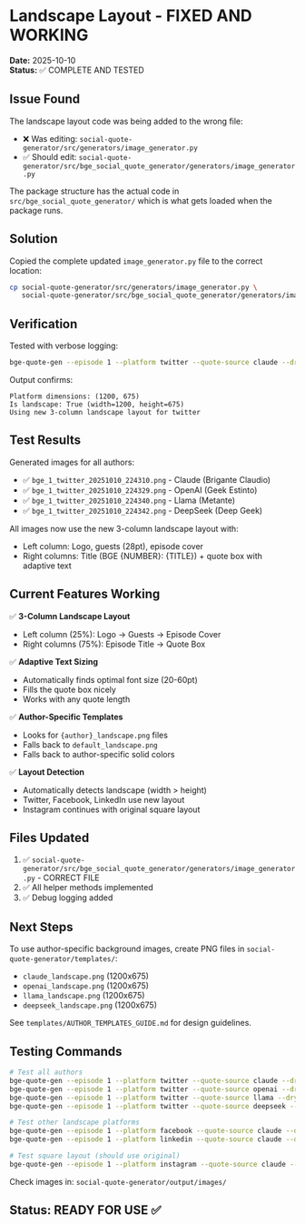 # Landscape Layout - FIXED AND WORKING

**Date:** 2025-10-10  
**Status:** ✅ COMPLETE AND TESTED

## Issue Found

The landscape layout code was being added to the wrong file:
- ❌ Was editing: `social-quote-generator/src/generators/image_generator.py`
- ✅ Should edit: `social-quote-generator/src/bge_social_quote_generator/generators/image_generator.py`

The package structure has the actual code in `src/bge_social_quote_generator/` which is what gets loaded when the package runs.

## Solution

Copied the complete updated `image_generator.py` file to the correct location:
```bash
cp social-quote-generator/src/generators/image_generator.py \
   social-quote-generator/src/bge_social_quote_generator/generators/image_generator.py
```

## Verification

Tested with verbose logging:
```bash
bge-quote-gen --episode 1 --platform twitter --quote-source claude --dry-run --verbose
```

Output confirms:
```
Platform dimensions: (1200, 675)
Is landscape: True (width=1200, height=675)
Using new 3-column landscape layout for twitter
```

## Test Results

Generated images for all authors:
- ✅ `bge_1_twitter_20251010_224310.png` - Claude (Brigante Claudio)
- ✅ `bge_1_twitter_20251010_224329.png` - OpenAI (Geek Estinto)
- ✅ `bge_1_twitter_20251010_224340.png` - Llama (Metante)
- ✅ `bge_1_twitter_20251010_224342.png` - DeepSeek (Deep Geek)

All images now use the new 3-column landscape layout with:
- Left column: Logo, guests (28pt), episode cover
- Right columns: Title (BGE {NUMBER}: {TITLE}) + quote box with adaptive text

## Current Features Working

✅ **3-Column Landscape Layout**
- Left column (25%): Logo → Guests → Episode Cover
- Right columns (75%): Episode Title → Quote Box

✅ **Adaptive Text Sizing**
- Automatically finds optimal font size (20-60pt)
- Fills the quote box nicely
- Works with any quote length

✅ **Author-Specific Templates**
- Looks for `{author}_landscape.png` files
- Falls back to `default_landscape.png`
- Falls back to author-specific solid colors

✅ **Layout Detection**
- Automatically detects landscape (width > height)
- Twitter, Facebook, LinkedIn use new layout
- Instagram continues with original square layout

## Files Updated

1. ✅ `social-quote-generator/src/bge_social_quote_generator/generators/image_generator.py` - CORRECT FILE
2. ✅ All helper methods implemented
3. ✅ Debug logging added

## Next Steps

To use author-specific background images, create PNG files in `social-quote-generator/templates/`:
- `claude_landscape.png` (1200x675)
- `openai_landscape.png` (1200x675)
- `llama_landscape.png` (1200x675)
- `deepseek_landscape.png` (1200x675)

See `templates/AUTHOR_TEMPLATES_GUIDE.md` for design guidelines.

## Testing Commands

```bash
# Test all authors
bge-quote-gen --episode 1 --platform twitter --quote-source claude --dry-run
bge-quote-gen --episode 1 --platform twitter --quote-source openai --dry-run
bge-quote-gen --episode 1 --platform twitter --quote-source llama --dry-run
bge-quote-gen --episode 1 --platform twitter --quote-source deepseek --dry-run

# Test other landscape platforms
bge-quote-gen --episode 1 --platform facebook --quote-source claude --dry-run
bge-quote-gen --episode 1 --platform linkedin --quote-source claude --dry-run

# Test square layout (should use original)
bge-quote-gen --episode 1 --platform instagram --quote-source claude --dry-run
```

Check images in: `social-quote-generator/output/images/`

## Status: READY FOR USE ✅
